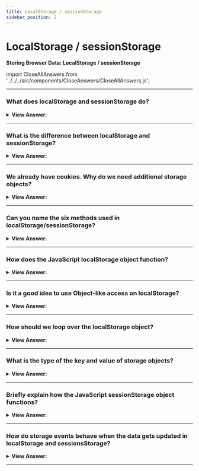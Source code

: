 ```yaml
---
title: LocalStorage / sessionStorage
sidebar_position: 2
---
```


# LocalStorage / sessionStorage

**Storing Browser Data: LocalStorage / sessionStorage**

<head>
  <title>LocalStorage / sessionStorage - JavaScript Interview Questions & Answers</title>
  <meta charSet="utf-8" />
</head>

import CloseAllAnswers from '../../../src/components/CloseAnswers/CloseAllAnswers.js';

<CloseAllAnswers />

---

### What does localStorage and sessionStorage do?

<details>
  <summary><strong>View Answer:</strong></summary>
  <div>
  <div><strong>Interview Response:</strong> In simple terms, Web storage objects localStorage and sessionStorage allow us to save key/value pairs in the browser.
    </div>
  </div>
</details>

---

### What is the difference between localStorage and sessionStorage?

<details>
  <summary><strong>View Answer:</strong></summary>
  <div>
  <div><strong>Interview Response:</strong> There is no difference between them except for the intended "non-persistence" of sessionStorage. The data stored in localStorage persists until explicitly deleted. Changes made are saved and available for all current and future visits to the site. For sessionStorage, changes are only available per tab. Changes made are saved and available for the current page in that tab until it is closed. Once it is closed, the stored data is deleted.
    </div>
  </div>
</details>

---

### We already have cookies. Why do we need additional storage objects?

<details>
  <summary><strong>View Answer:</strong></summary>
  <div>
  <div><strong>Interview Response:</strong> Unlike cookies, web storage objects are not sent to server with each request. Because of that, we can store much more. Most browsers allow at least 2 megabytes of data (or more) and have settings to configure that. Also, unlike cookies, the server cannot manipulate storage objects via HTTP headers. Everything is done in JavaScript. The storage is bound to the origin (domain/protocol/port triplet). That is, different protocols or subdomains infer different storage objects, they cannot access data from each other.
    </div>
  </div>
</details>

---

### Can you name the six methods used in localStorage/sessionStorage?

<details>
  <summary><strong>View Answer:</strong></summary>
  <div>
  <div><strong>Interview Response:</strong> Yes, both storage objects (localStorage/sessionStorage) have the same methods and properties, which include setItem, getItem, removeItem, clear, key, and length. As you can see, it is like a Map collection (setItem/getItem/removeItem), but also allows access by index with key(index).
    </div>
  </div>
</details>

---

### How does the JavaScript localStorage object function?

<details>
  <summary><strong>View Answer:</strong></summary>
  <div>
  <div><strong>Interview Response:</strong> The main features of localStorage are that the data can be shared between tabs. The data does not expire, and it remains after the browser restarts or the OS reboots. If, we want to add new data to the localStorage we can use the setItem method and if we want to parse it into the browser, we use the getItem method. We must be on the same origin (domain/port/protocol), but the url path can be different. The localStorage is shared between all windows with the same origin, so if we set the data in one window, the change becomes visible in another one. We can also use a plain object way of getting/setting keys.
    </div><br />
  <div><strong className="codeExample">Code Example:</strong><br /><br />

  <div></div>

```js
// localStorage getter/setter
localStorage.setItem('test', 1); // set name/value
alert(localStorage.getItem('test')); // get value alert 1

// Object-like access
// set key
localStorage.test = 2;

// get key
alert(localStorage.test); // 2

// remove key
delete localStorage.test;
```

  </div>
  </div>
</details>

---

### Is it a good idea to use Object-like access on localStorage?

<details>
  <summary><strong>View Answer:</strong></summary>
  <div>
  <div><strong>Interview Response:</strong> Technically, you can use object-like access on localStorage, but it is not recommended. If the key is user-generated, it can be anything, like length or toString, or another built-in method of localStorage. In that case getItem/setItem work fine, while object-like access fails. There is a storage event, it triggers when we modify the data. That event does not happen for object-like access.
    </div><br />
  <div><strong className="codeExample">Code Example:</strong><br /><br />

  <div></div>

```js
let key = 'length';
localStorage[key] = 5; // Error, cannot assign length
```

  </div>
  </div>
</details>

---

### How should we loop over the localStorage object?

<details>
  <summary><strong>View Answer:</strong></summary>
  <div>
  <div><strong>Interview Response:</strong> There is one notable thing about localStorage objects. They are not iterable on their own. One way to look over them as an array. Local Storage objects have a length, so we can iterate over them using the key method. Another way is to use “for key in” (for in loop) localStorage loop, just as we do with regular objects. It iterates over keys, but also outputs few built-in fields that we do not need. So, we need to filter fields from the prototype with hasOwnProperty check. Or just get the “own” keys with Object.keys and then loop over them if needed. The latter works, because Object.keys only returns the keys that belong to the object, ignoring the prototype.
    </div><br />
  <div><strong className="codeExample">Code Example:</strong><br /><br />

  <div></div>

```js
// loop over the object as an array
for (let i = 0; i < localStorage.length; i++) {
  let key = localStorage.key(i);
  alert(`${key}: ${localStorage.getItem(key)}`);
}

// Loop over it using a "for in key" loop - bad try
for (let key in localStorage) {
  alert(key); // shows getItem, setItem and other built-in stuff
}

// Loop using hasOwnProperty check
for (let key in localStorage) {
  if (!localStorage.hasOwnProperty(key)) {
    continue; // skip keys like "setItem", "getItem" etc
  }
  alert(`${key}: ${localStorage.getItem(key)}`);
}

// Loop using for of loop and Object.keys ( ** recommended ** )
let keys = Object.keys(localStorage);
for (let key of keys) {
  alert(`${key}: ${localStorage.getItem(key)}`);
}
```

  </div>
  </div>
</details>

---

### What is the type of the key and value of storage objects?

<details>
  <summary><strong>View Answer:</strong></summary>
  <div>
  <div><strong>Interview Response:</strong> For storage objects, both the key and value must be strings. If they were of any other type, like a number, or an object, it will get converted to string automatically. We can also use JSON to store objects. It is also it is possible to stringify the whole storage object, e.g., for debugging purposes.
    </div><br />
  <div><strong className="codeExample">Code Example:</strong><br /><br />

  <div></div>

```js
// Base implementation
sessionStorage.user = { name: 'John' };
alert(sessionStorage.user); // [object Object]

// Stringfy Object
sessionStorage.user = JSON.stringify({ name: 'John' });

// sometime later
let user = JSON.parse(sessionStorage.user);
alert(user.name); // John

// added formatting options to JSON.stringify to make the object look nicer
alert(JSON.stringify(localStorage, null, 2));
```

  </div>
  </div>
</details>

---

### Briefly explain how the JavaScript sessionStorage object functions?

<details>
  <summary><strong>View Answer:</strong></summary>
  <div>
  <div><strong>Interview Response:</strong> The sessionStorage object is used much less often than localStorage. The Properties and methods are the same, but it is much more limited. Some of sessionStorages limitations include the fact that it only exists if the tab remains open. Once, it is closed we have no more access to the session. One notable thing about session storage, is that is can be shared between iframes in the same tab. That object data will also server a page refresh, but not the closing or reopening of the URL in a new tab. That is because sessionStorage is bound not only to the origin, but also to the browser tab. For that reason, sessionStorage is used sparingly.
    </div><br />
  <div><strong className="codeExample">Code Example:</strong><br /><br />

  <div></div>

```js
// Set the storage item key value
sessionStorage.setItem('test', 1);
// Refresh the page and the data still exists
alert(sessionStorage.getItem('test')); // after refresh: 1
```

  </div>
  </div>
</details>

---

### How do storage events behave when the data gets updated in localStorage and sessionsStorage?

<details>
  <summary><strong>View Answer:</strong></summary>
  <div>
  <div><strong>Interview Response:</strong> When the data gets updated in localStorage or sessionStorage the storage event triggers. The important thing is that the event triggers on all window objects where the storage is accessible, except the one that caused it. It like a waterfall effect. Imagine, you have two windows with the same site in each. So localStorage is shared between them. If both windows are listening for window.onstorage, then each one will react on updates that happened in the other one.
    </div><br />
  <div><strong className="codeExample">Code Example:</strong><br /><br />

  <div></div>

```js
// triggers on updates made to the same storage from other documents
window.onstorage = (event) => {
  // same as window.addEventListener('storage', event => {
  if (event.key != 'now') return;
  alert(event.key + ':' + event.newValue + ' at ' + event.url);
};

localStorage.setItem('now', Date.now());
```

  </div>
  </div>
</details>

---
